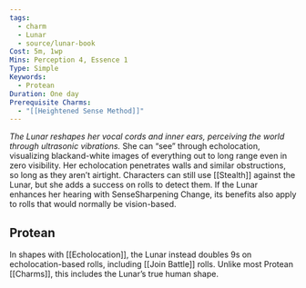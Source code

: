 ```yaml
---
tags:
  - charm
  - Lunar
  - source/lunar-book
Cost: 5m, 1wp
Mins: Perception 4, Essence 1
Type: Simple
Keywords:
  - Protean
Duration: One day
Prerequisite Charms:
  - "[[Heightened Sense Method]]"
---
```

*The Lunar reshapes her vocal cords and inner ears, perceiving the world through ultrasonic vibrations.*
She can “see” through echolocation, visualizing blackand-white images of everything out to long range even in zero visibility. Her echolocation penetrates walls and similar obstructions, so long as they aren’t airtight. Characters can still use [[Stealth]] against the Lunar, but she adds a success on rolls to detect them. If the Lunar enhances her hearing with SenseSharpening Change, its benefits also apply to rolls that would normally be vision-based. 
## Protean 

In shapes with [[Echolocation]], the Lunar instead doubles 9s on echolocation-based rolls, including [[Join Battle]] rolls. Unlike most Protean [[Charms]], this includes the Lunar’s true human shape.